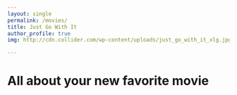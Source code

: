 ```yaml
---
layout: single
permalink: /movies/
title: Just Go With It
author_profile: true
img: http://cdn.collider.com/wp-content/uploads/just_go_with_it_xlg.jpg

---
```



# All about your new favorite movie
